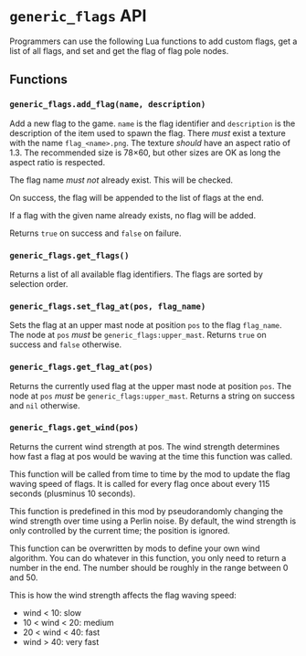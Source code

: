 # `generic_flags` API

Programmers can use the following Lua functions to add custom flags,
get a list of all flags, and set and get the flag of flag pole nodes.

## Functions

### `generic_flags.add_flag(name, description)`

Add a new flag to the game. `name` is the flag identifier and `description` is
the description of the item used to spawn the flag.
There *must* exist a texture with the name `flag_<name>.png`.
The texture *should* have an aspect ratio of 1.3.
The recommended size is 78×60, but other sizes are OK
as long the aspect ratio is respected.

The flag name *must not* already exist. This will be checked.

On success, the flag will be appended to the list of flags at the end.

If a flag with the given name already exists, no flag will be
added.

Returns `true` on success and `false` on failure.

### `generic_flags.get_flags()`

Returns a list of all available flag identifiers. The flags
are sorted by selection order.

### `generic_flags.set_flag_at(pos, flag_name)`

Sets the flag at an upper mast node at position `pos` to the flag `flag_name`.
The node at `pos` *must* be `generic_flags:upper_mast`.
Returns `true` on success and `false` otherwise.

### `generic_flags.get_flag_at(pos)`

Returns the currently used flag at the upper mast node at position `pos`.
The node at `pos` *must* be `generic_flags:upper_mast`.
Returns a string on success and `nil` otherwise.

### `generic_flags.get_wind(pos)`

Returns the current wind strength at pos. The wind strength determines how
fast a flag at pos would be waving at the time this function was called.

This function will be called from time to time by the mod to update
the flag waving speed of flags. It is called for every flag once about
every 115 seconds (plusminus 10 seconds).

This function is predefined in this mod by pseudorandomly changing the wind
strength over time using a Perlin noise. By default, the wind strength is
only controlled by the current time; the position is ignored.

This function can be overwritten by mods to define your own wind algorithm.
You can do whatever in this function, you only need to return a number in
the end. The number should be roughly in the range between 0 and 50.

This is how the wind strength affects the flag waving speed:

* wind < 10: slow
* 10 < wind < 20: medium
* 20 < wind < 40: fast
* wind > 40: very fast
